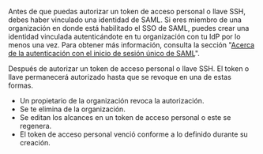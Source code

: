 Antes de que puedas autorizar un token de acceso personal o llave SSH, debes haber vinculado una identidad de SAML. Si eres miembro de una organización en donde está habilitado el SSO de SAML, puedes crear una identidad vinculada autenticándote en tu organización con tu IdP por lo menos una vez. Para obtener más información, consulta la sección "[Acerca de la autenticación con el inicio de sesión único de SAML](/authentication/authenticating-with-saml-single-sign-on/about-authentication-with-saml-single-sign-on)".

Después de autorizar un token de acceso personal o llave SSH. El token o llave permanecerá autorizado hasta que se revoque en una de estas formas.
- Un propietario de la organización revoca la autorización.
- Se te elimina de la organización.
- Se editan los alcances en un token de acceso personal o este se regenera.
- El token de acceso personal venció conforme a lo definido durante su creación.
